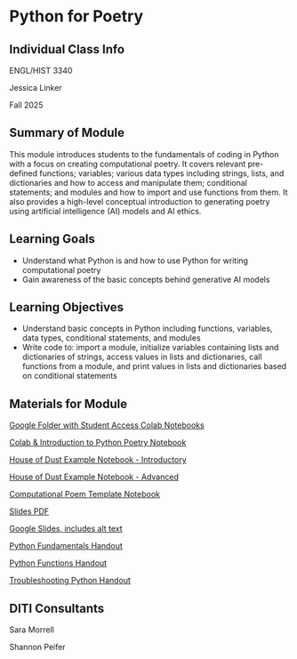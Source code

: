 # Python for Poetry



## Individual Class Info
ENGL/HIST 3340

Jessica Linker

Fall 2025


## Summary of Module
This module introduces students to the fundamentals of coding in Python with a focus on creating computational poetry. It covers relevant pre-defined functions; variables; various data types including strings, lists, and dictionaries and how to access and manipulate them; conditional statements; and modules and how to import and use functions from them. It also provides a high-level conceptual introduction to generating poetry using artificial intelligence (AI) models and AI ethics.


## Learning Goals
- Understand what Python is and how to use Python for writing computational poetry
- Gain awareness of the basic concepts behind generative AI models

## Learning Objectives
- Understand basic concepts in Python including functions, variables, data types, conditional statements, and modules
- Write code to: import a module, initialize variables containing lists and dictionaries of strings, access values in lists and dictionaries, call functions from a module, and print values in lists and dictionaries based on conditional statements

## Materials for Module
[Google Folder with Student Access Colab Notebooks](https://drive.google.com/drive/folders/1_2Eo9OurHiwo7ZNvIBWyPu9OG6gju2SG)

[Colab & Introduction to Python Poetry Notebook](https://colab.research.google.com/drive/15s8hRfjYd0-GKY_PkEMH2Io36o0yHcV3?usp=drive_link)

[House of Dust Example Notebook - Introductory](https://colab.research.google.com/drive/1pB6yzphmL2HE1HypeXlCyRANxH615Jv4?usp=drive_link)

[House of Dust Example Notebook - Advanced](https://colab.research.google.com/drive/1282dwFFKllSp-bj0uegU4N1jvyFjJutv?usp=drive_link)

[Computational Poem Template Notebook](https://colab.research.google.com/drive/1ulpj24KTN3DBsEubgaxxCO65Q1VmxljM?usp=drive_link)

[Slides PDF](https://github.com/NULabNortheastern/digitalassignmentshowcase/blob/main/multi-domain-modules/fa25-linker-hist3340-python-poetry/FA25_Linker_PythonPoetry.pdf)

[Google Slides, includes alt text](https://docs.google.com/presentation/d/1Z2m6aqccGk2cUBafFZt64SeDXS8QTK-hFQv4NCTcU_g/edit?usp=sharing)

[Python Fundamentals Handout](https://github.com/NULabNortheastern/digitalassignmentshowcase/blob/main/multi-domain-modules/fa25-linker-hist3340-python-poetry/Handout_%20Python%20Fundamentals.pdf)

[Python Functions Handout](https://github.com/NULabNortheastern/digitalassignmentshowcase/blob/main/handouts/coding_quantitative/Handout_Python%20Functions.pdf)

[Troubleshooting Python Handout](https://github.com/NULabNortheastern/digitalassignmentshowcase/blob/main/handouts/coding_quantitative/Handout_Troubleshooting_Python.pdf)

## DITI Consultants
Sara Morrell

Shannon Peifer

